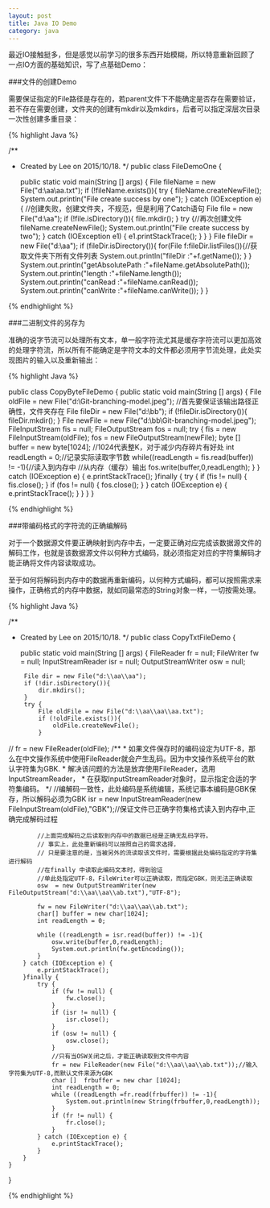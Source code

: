 ```yaml
---
layout: post
title: Java IO Demo
category: java
---
```


最近IO接触挺多，但是感觉以前学习的很多东西开始模糊，所以特意重新回顾了一点IO方面的基础知识，写了点基础Demo：

###文件的创建Demo

需要保证指定的File路径是存在的，若parent文件下不能确定是否存在需要验证，若不存在需要创建，文件夹的创建有mkdir以及mkdirs，后者可以指定深层次目录一次性创建多重目录：

{% highlight Java %}

/**
 * Created by Lee on 2015/10/18.
 */
public class FileDemoOne {

    public static void main(String [] args) {
        File fileName = new File("d:\\aa\\aa.txt");
        if (!fileName.exists()){
            try {
                fileName.createNewFile();
                System.out.println("File create success by one");
            } catch (IOException e) {
                //创建失败，创建文件夹，不规范，但是利用了Catch语句
               File file = new File("d:\\aa");
                if (!file.isDirectory()){
                    file.mkdir();
                }
                try {//再次创建文件
                    fileName.createNewFile();
                    System.out.println("File create success by two");
                } catch (IOException e1) {
                    e1.printStackTrace();
                }
            }
        }
        File fileDir = new File("d:\\aa");
        if (fileDir.isDirectory()){
            for(File f:fileDir.listFiles()){//获取文件夹下所有文件列表
                System.out.println("fileDir :"+f.getName());
            }
        }
        System.out.println("getAbsolutePath :"+fileName.getAbsolutePath());
        System.out.println("length :"+fileName.length());
        System.out.println("canRead :"+fileName.canRead());
        System.out.println("canWrite :"+fileName.canWrite());
    }
}

{%  endhighlight %}


###二进制文件的另存为

准确的说字节流可以处理所有文本，单一般字符流尤其是缓存字符流可以更加高效的处理字符流，所以所有不能确定是字符文本的文件都必须用字节流处理，此处实现图片的输入以及重新输出：

{% highlight Java %}

public class CopyByteFileDemo {
    public static void main(String [] args)  {
        File oldFile = new File("d:\\Git-branching-model.jpeg");
        //首先要保证该输出路径正确性，文件夹存在
        File fileDir = new File("d:\\bb");
        if (!fileDir.isDirectory()){
            fileDir.mkdir();
        }
        File newFile = new File("d:\\bb\\Git-branching-model.jpeg");
        FileInputStream fis = null;
        FileOutputStream fos = null;
        try {
            fis = new FileInputStream(oldFile);
            fos = new FileOutputStream(newFile);
            byte [] buffer = new byte[1024];  //1024代表整K，对于减少内存碎片有好处
            int readLength = 0;//记录实际读取字节数
            while((readLength = fis.read(buffer)) != -1){//读入到内存中
                //从内存（缓存）输出
                fos.write(buffer,0,readLength);
            }
        } catch (IOException e) {
            e.printStackTrace();
        }finally {
            try {
                if (fis != null) {
                    fis.close();
                }
                if (fos != null) {
                    fos.close();
                }
            } catch (IOException e) {
                e.printStackTrace();
            }
        }
    }
}

{%  endhighlight %}


###带编码格式的字符流的正确编解码

对于一个数据源文件要正确映射到内存中去，一定要正确对应完成该数据源文件的解码工作，也就是该数据源文件以何种方式编码，就必须指定对应的字符集解码才能正确将文件内容读取成功。

至于如何将解码到内存中的数据再重新编码，以何种方式编码，都可以按照需求来操作，正确格式的内存中数据，就如同最常态的String对象一样，一切按需处理。

{% highlight Java %}

/**
 * Created by Lee on 2015/10/18.
 */
public class CopyTxtFileDemo {

    public static void main(String [] args)  {
        FileReader fr = null;
        FileWriter fw = null;
        InputStreamReader isr = null;
        OutputStreamWriter osw = null;

        File dir = new File("d:\\aa\\aa");
        if (!dir.isDirectory()){
            dir.mkdirs();
        }
        try {
            File oldFile = new File("d:\\aa\\aa\\aa.txt");
            if (!oldFile.exists()){
                oldFile.createNewFile();
            }
//            fr = new FileReader(oldFile);
            /**
             * 如果文件保存时的编码设定为UTF-8，那么在中文操作系统中使用FileReader就会产生乱码。因为中文操作系统平台的默认字符集为GBK.
             * 解决该问题的方法是放弃使用FileReader，选用InputStreamReader，
             * 在获取InputStreamReader对象时，显示指定合适的字符集编码。
             */
            //编解码一致性，此处编码是系统编辑，系统记事本编码是GBK保存，所以解码必须为GBK
            isr = new InputStreamReader(new FileInputStream(oldFile),"GBK");//保证文件已正确字符集格式读入到内存中,正确完成解码过程

            //上面完成解码之后读取到内存中的数据已经是正确无乱码字符。
            // 事实上，此处重新编码可以按照自己的需求选择，
            // 只是要注意的是，当被另外的流读取该文件时，需要根据此处编码指定的字符集进行解码
            //在finally 中读取此编码文本时，得到验证
            //单此处指定UTF-8，FileWriter可以正确读取，而指定GBK，则无法正确读取
            osw  = new OutputStreamWriter(new FileOutputStream("d:\\aa\\aa\\ab.txt"),"UTF-8");

            fw = new FileWriter("d:\\aa\\aa\\ab.txt");
            char[] buffer = new char[1024];
            int readLength = 0;

            while ((readLength = isr.read(buffer)) != -1){
                osw.write(buffer,0,readLength);
                System.out.println(fw.getEncoding());
            }
        } catch (IOException e) {
            e.printStackTrace();
        }finally {
            try {
                if (fw != null) {
                    fw.close();
                }
                if (isr != null) {
                    isr.close();
                }
                if (osw != null) {
                    osw.close();
                }
                //只有当OSW关闭之后，才能正确读取到文件中内容
                fr = new FileReader(new File("d:\\aa\\aa\\ab.txt"));//输入字符集为UTF-8,而默认文件来源为GBK
                char []  frbuffer = new char [1024];
                int readLength = 0;
                while ((readLength =fr.read(frbuffer)) != -1){
                    System.out.println(new String(frbuffer,0,readLength));
                }
                if (fr != null) {
                    fr.close();
                }
            } catch (IOException e) {
                e.printStackTrace();
            }
        }
    }
}



{%  endhighlight %}